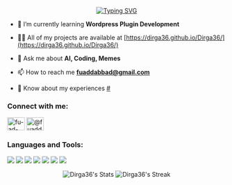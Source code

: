 <div align="center">
    
[![Typing SVG](https://readme-typing-svg.herokuapp.com?font=Fira+Code&pause=1000&color=00FF1A&random=true&width=435&lines=Hello+I'm+Fu'ad;I+likes+coding+and+AI+%F0%9F%91%A9%E2%80%8D%F0%9F%92%BB;You+can+call+me+by+my+username)](https://git.io/typing-svg)
    
</div>

- 🌱 I’m currently learning **Wordpress Plugin Development**

- 👨‍💻 All of my projects are available at [https://dirga36.github.io/Dirga36/](https://dirga36.github.io/Dirga36/)

- 💬 Ask me about **AI, Coding, Memes**

- 📫 How to reach me **fuaddabbad@gmail.com**

- 📄 Know about my experiences [#](#)


<h3 align="left">Connect with me:</h3>
<p align="left">
<a href="https://linkedin.com/in/fu-ad-husnan" target="blank"><img align="center" src="https://raw.githubusercontent.com/rahuldkjain/github-profile-readme-generator/master/src/images/icons/Social/linked-in-alt.svg" alt="fu-ad-husnan" height="30" width="40" /></a>
<a href="https://www.hackerrank.com/@fuaddabbad" target="blank"><img align="center" src="https://raw.githubusercontent.com/rahuldkjain/github-profile-readme-generator/master/src/images/icons/Social/hackerrank.svg" alt="@fuaddabbad" height="30" width="40" /></a>
</p>

<h3 align="left">Languages and Tools:</h3>

<p align="left"> 

![](https://img.shields.io/badge/PHP--4f5b93?style=flat&labelColor=grey&logo=php&logoColor=white&link=php.net)
![](https://img.shields.io/badge/Python--ffe05e?style=flat&labelColor=grey&logo=python&logoColor=blue&cacheSeconds=3603&link=python.org)
![](https://img.shields.io/badge/MySQL--f29111?style=flat&labelColor=grey&logo=mysql&logoColor=white&cacheSeconds=3603&link=mysql.com)
![](https://img.shields.io/badge/PostgreSQL--6699c3?style=flat&labelColor=grey&logo=postgresql&logoColor=8bb3ff&cacheSeconds=3603&link=postgresql.org)
![](https://img.shields.io/badge/Django--0c4b33?style=flat&labelColor=grey&logo=django&cacheSeconds=3603&link=djangoproject.com)
![](https://img.shields.io/badge/Scikit--learn--0b4862?style=flat&logo=scikitlearn&logoColor=orange&link=scikit-learn.org)
![](https://img.shields.io/badge/Tensorflow--blue?style=flat&logo=tensorflow&logoColor=orange&link=tensorflow.org)

 </p>

<div align="center">
    
![Dirga36's Stats](https://github-readme-stats.vercel.app/api?username=Dirga36&theme=monokai&show_icons=true&hide_border=false&count_private=false)
![Dirga36's Streak](https://github-readme-streak-stats.herokuapp.com/?user=Dirga36&theme=monokai&hide_border=false)

</div>
